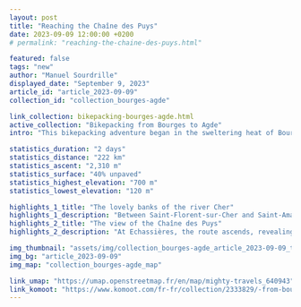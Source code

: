 ```yaml
---
layout: post
title: "Reaching the Chaîne des Puys"
date: 2023-09-09 12:00:00 +0200
# permalink: "reaching-the-chaine-des-puys.html"

featured: false
tags: "new"
author: "Manuel Sourdrille"
displayed_date: "September 9, 2023"
article_id: "article_2023-09-09"
collection_id: "collection_bourges-agde"

link_collection: bikepacking-bourges-agde.html
active_collection: "Bikepacking from Bourges to Agde"
intro: "This bikepacking adventure began in the sweltering heat of Bourges. Initially, I followed the hiking trail GR 654, then continued along the Canal du Berry before eventually ascending to the Chaîne des Puys, where the temperature was more bearable. The journey provided opportunities to witness architectural beauty and breathtaking landscapes, with nights spent along riversides or in peaceful pine forests."

statistics_duration: "2 days"
statistics_distance: "222 km"
statistics_ascent: "2,310 m"
statistics_surface: "40% unpaved"
statistics_highest_elevation: "700 m"
statistics_lowest_elevation: "120 m"

highlights_1_title: "The lovely banks of the river Cher"
highlights_1_description: "Between Saint-Florent-sur-Cher and Saint-Amand-Montron, I followed the GR 654. Although primarily a hiking route, it mostly consists of small roads and dirt paths that are easily rideable on a gravel bike. The route frequently switches sides along the river Cher, providing beautiful tracks and scenery"
highlights_2_title: "The view of the Chaîne des Puys"
highlights_2_description: "At Echassières, the route ascends, revealing the striking Chaîne des Puys for the first time. Furthermore, the D50 between Sauterre and Pulvérières provides a beautiful view of the extinct volcanoes."

img_thumbnail: "assets/img/collection_bourges-agde_article_2023-09-09_thumbnail.jpg"
img_bg: "article_2023-09-09"
img_map: "collection_bourges-agde_map"

link_umap: "https://umap.openstreetmap.fr/en/map/mighty-travels_640943"
link_komoot: "https://www.komoot.com/fr-fr/collection/2333829/-from-bourges-to-agde"
---
```

